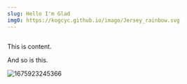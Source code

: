 ```yaml
---
slug: Hello I'm Glad
img0: https://kogcyc.github.io/imago/Jersey_rainbow.svg
---
```

![]()

This is content.

And so is this.

![1675923245366](https://github.com/kogcyc/files/assets/1315330/82b0c13e-bda2-4e17-8a6c-cadd69ce7d10)
